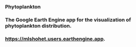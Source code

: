 ### Phytoplankton
### The Google Earth Engine app for the visualization of phytoplankton distribution.
### https://mlshohet.users.earthengine.app.
